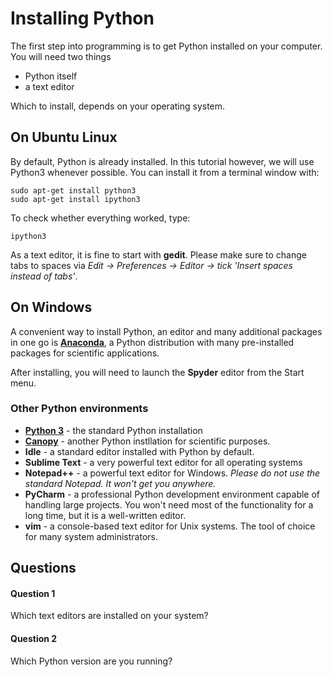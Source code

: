 
# Installing Python

The first step into programming is to get Python installed on your computer. You will need two things

* Python itself
* a text editor

Which to install, depends on your operating system.

## On Ubuntu Linux

By default, Python is already installed. In this tutorial however, we will use Python3 whenever possible. You can install it from a terminal window with: 

    sudo apt-get install python3
    sudo apt-get install ipython3

To check whether everything worked, type:

    ipython3

As a text editor, it is fine to start with **gedit**. Please make sure to change tabs to spaces via *Edit -> Preferences -> Editor -> tick 'Insert spaces instead of tabs'*.

## On Windows

A convenient way to install Python, an editor and many additional packages in one go is [**Anaconda**](https://store.continuum.io/cshop/anaconda/), a Python distribution with many pre-installed packages for scientific applications.

After installing, you will need to launch the **Spyder** editor from the Start menu.


### Other Python environments

* [**Python 3**](https://www.python.org/downloads/) - the standard Python installation
* [**Canopy**](https://www.enthought.com/products/canopy/) - another Python instllation for scientific purposes.
* **Idle** - a standard editor installed with Python by default.
* **Sublime Text** - a very powerful text editor for all operating systems
* **Notepad++** - a powerful text editor for Windows. *Please do not use the standard Notepad. It won't get you anywhere.*
* **PyCharm** - a professional Python development environment capable of handling large projects. You won't need most of the functionality for a long time, but it is a well-written editor.
* **vim** - a console-based text editor for Unix systems. The tool of choice for many system administrators.

## Questions

#### Question 1

Which text editors are installed on your system?

#### Question 2

Which Python version are you running?
